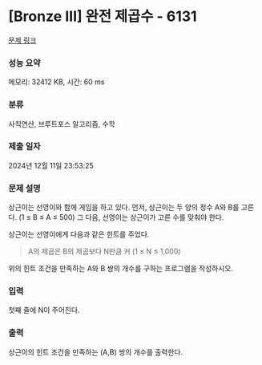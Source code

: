 # [Bronze III] 완전 제곱수 - 6131 

[문제 링크](https://www.acmicpc.net/problem/6131) 

### 성능 요약

메모리: 32412 KB, 시간: 60 ms

### 분류

사칙연산, 브루트포스 알고리즘, 수학

### 제출 일자

2024년 12월 11일 23:53:25

### 문제 설명

<p>상근이는 선영이와 함께 게임을 하고 있다. 먼저, 상근이는 두 양의 정수 A와 B를 고른다. (1 ≤ B ≤ A ≤ 500) 그 다음, 선영이는 상근이가 고른 수를 맞춰야 한다.</p>

<p>상근이는 선영이에게 다음과 같은 힌트를 주었다.</p>

<blockquote>
<p>A의 제곱은 B의 제곱보다 N만큼 커 (1 ≤ N ≤ 1,000)</p>
</blockquote>

<p>위의 힌트 조건을 만족하는 A와 B 쌍의 개수를 구하는 프로그램을 작성하시오.</p>

### 입력 

 <p>첫째 줄에 N이 주어진다.</p>

### 출력 

 <p>상근이의 힌트 조건을 만족하는 (A,B) 쌍의 개수를 출력한다. </p>

